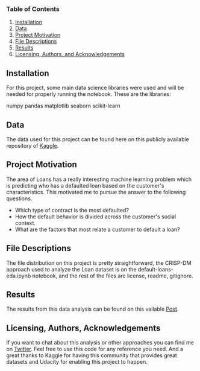 
### Table of Contents

1. [Installation](#installation)
2. [Data](#data)
3. [Project Motivation](#motivation)
4. [File Descriptions](#files)
5. [Results](#results)
6. [Licensing, Authors, and Acknowledgements](#licensing)

## Installation <a name="installation"></a>

For this project, some main data science libraries were used and will be needed for properly running the notebook.
These are the libraries:

numpy
pandas
matplotlib
seaborn
scikit-learn

## Data <a name="data"></a>

The data used for this project can be found here on this publicly available repository of [Kaggle](https://www.kaggle.com/gauravduttakiit/loan-defaulter).


## Project Motivation<a name="motivation"></a>

The area of Loans has a really interesting machine learning problem which is predicting who has a defaulted loan based on the customer's characteristics. This motivated me to pursue the answer to the following questions.

* Which type of contract is the most defaulted?
* How the default behavior is divided across the customer's social context.
* What are the factors that most relate a customer to default a loan?

## File Descriptions <a name="files"></a>

The file distribution on this project is pretty straightforward, the CRISP-DM approach used to analyze the Loan dataset is on the default-loans-eda.ipynb notebook, and the rest of the files are license, readme, gitignore.


## Results<a name="results"></a>

The results from this data analysis can be found on this vailable [Post](https://medium.com/@eduardommelgaco/this-data-analysis-will-make-you-rethink-how-loans-are-given-bee93bb8fb87).


## Licensing, Authors, Acknowledgements<a name="licensing"></a>

If you want to chat about this analysis or other approaches you can find me on [Twitter](https://twitter.com/python_byte). Feel free to use this code for any reference you need. And a great thanks to Kaggle for having this community that provides great datasets and Udacity for enabling this project to happen.

